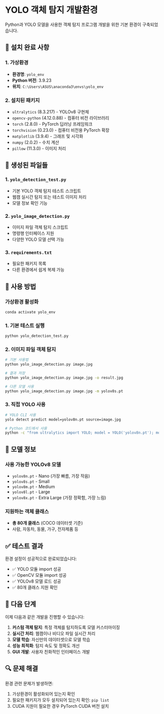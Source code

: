 # YOLO 객체 탐지 개발환경

Python과 YOLO 모델을 사용한 객체 탐지 프로그램 개발을 위한 기본 환경이 구축되었습니다.

## 🎯 설치 완료 사항

### 1. 가상환경
- **환경명**: `yolo_env`
- **Python 버전**: 3.9.23
- **위치**: `C:\Users\ASUS\anaconda3\envs\yolo_env`

### 2. 설치된 패키지
- `ultralytics` (8.3.217) - YOLOv8 구현체
- `opencv-python` (4.12.0.88) - 컴퓨터 비전 라이브러리
- `torch` (2.8.0) - PyTorch 딥러닝 프레임워크
- `torchvision` (0.23.0) - 컴퓨터 비전용 PyTorch 확장
- `matplotlib` (3.9.4) - 그래프 및 시각화
- `numpy` (2.0.2) - 수치 계산
- `pillow` (11.3.0) - 이미지 처리

## 📁 생성된 파일들

### 1. `yolo_detection_test.py`
- 기본 YOLO 객체 탐지 테스트 스크립트
- 웹캠 실시간 탐지 또는 테스트 이미지 처리
- 모델 정보 확인 기능

### 2. `yolo_image_detection.py`
- 이미지 파일 객체 탐지 스크립트
- 명령행 인터페이스 지원
- 다양한 YOLO 모델 선택 가능

### 3. `requirements.txt`
- 필요한 패키지 목록
- 다른 환경에서 쉽게 복제 가능

## 🚀 사용 방법

### 가상환경 활성화
```bash
conda activate yolo_env
```

### 1. 기본 테스트 실행
```bash
python yolo_detection_test.py
```

### 2. 이미지 파일 객체 탐지
```bash
# 기본 사용법
python yolo_image_detection.py image.jpg

# 결과 저장
python yolo_image_detection.py image.jpg -o result.jpg

# 다른 모델 사용
python yolo_image_detection.py image.jpg -m yolov8s.pt
```

### 3. 직접 YOLO 사용
```bash
# YOLO CLI 사용
yolo detect predict model=yolov8n.pt source=image.jpg

# Python 코드에서 사용
python -c "from ultralytics import YOLO; model = YOLO('yolov8n.pt'); model.predict('image.jpg')"
```

## 🔧 모델 정보

### 사용 가능한 YOLOv8 모델
- `yolov8n.pt` - Nano (가장 빠름, 가장 작음)
- `yolov8s.pt` - Small
- `yolov8m.pt` - Medium  
- `yolov8l.pt` - Large
- `yolov8x.pt` - Extra Large (가장 정확함, 가장 느림)

### 지원하는 객체 클래스
- **총 80개 클래스** (COCO 데이터셋 기준)
- 사람, 자동차, 동물, 가구, 전자제품 등

## ✅ 테스트 결과

환경 설정이 성공적으로 완료되었습니다:
- ✅ YOLO 모듈 import 성공
- ✅ OpenCV 모듈 import 성공  
- ✅ YOLOv8 모델 로드 성공
- ✅ 80개 클래스 지원 확인

## 📝 다음 단계

이제 다음과 같은 개발을 진행할 수 있습니다:

1. **커스텀 객체 탐지**: 특정 객체를 탐지하도록 모델 커스터마이징
2. **실시간 처리**: 웹캠이나 비디오 파일 실시간 처리
3. **모델 학습**: 자신만의 데이터셋으로 모델 학습
4. **성능 최적화**: 탐지 속도 및 정확도 개선
5. **GUI 개발**: 사용자 친화적인 인터페이스 개발

## 🔍 문제 해결

환경 관련 문제가 발생하면:
1. 가상환경이 활성화되어 있는지 확인
2. 필요한 패키지가 모두 설치되어 있는지 확인: `pip list`
3. CUDA 지원이 필요한 경우 PyTorch CUDA 버전 설치